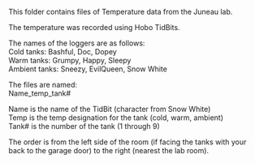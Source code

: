 This folder contains files of Temperature data from the Juneau lab.

The temperature was recorded using Hobo TidBits.   

The names of the loggers are as follows:        
Cold tanks: Bashful, Doc, Dopey   
Warm tanks: Grumpy, Happy, Sleepy   
Ambient tanks: Sneezy, EvilQueen, Snow White   
  
The files are named:       
Name_temp_tank#   

Name is the name of the TidBit (character from Snow White)     
Temp is the temp designation for the tank (cold, warm, ambient)      
Tank# is the number of the tank (1 through 9)       

The order is from the left side of the room (if facing the tanks with your back to the garage door) to the right (nearest the lab room). 

